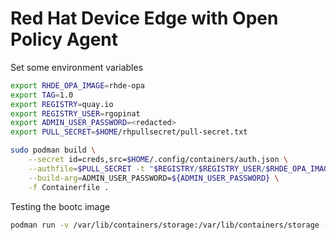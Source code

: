 # Red Hat Device Edge with Open Policy Agent

Set some environment variables

```sh
export RHDE_OPA_IMAGE=rhde-opa
export TAG=1.0
export REGISTRY=quay.io
export REGISTRY_USER=rgopinat
export ADMIN_USER_PASSWORD=<redacted>
export PULL_SECRET=$HOME/rhpullsecret/pull-secret.txt
```

```sh
sudo podman build \
    --secret id=creds,src=$HOME/.config/containers/auth.json \
    --authfile=$PULL_SECRET -t "$REGISTRY/$REGISTRY_USER/$RHDE_OPA_IMAGE:$TAG" \
    --build-arg=ADMIN_USER_PASSWORD=${ADMIN_USER_PASSWORD} \
    -f Containerfile .
```

Testing the bootc image

```sh
podman run -v /var/lib/containers/storage:/var/lib/containers/storage --rm -it --name rhde-opa --hostname rhde-opa -p 2022:22 quay.io/rgopinat/rhde-opa:1.0
```

